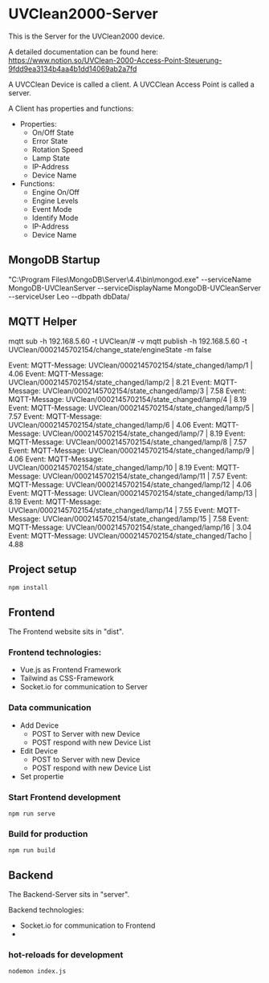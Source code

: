 # UVClean2000-Server

This is the Server for the UVClean2000 device.

A detailed documentation can be found here: https://www.notion.so/UVClean-2000-Access-Point-Steuerung-9fdd9ea3134b4aa4b1dd14069ab2a7fd

A UVCClean Device is called a client. A UVCClean Access Point is called a server.

A Client has properties and functions:
- Properties:
  - On/Off State
  - Error State
  - Rotation Speed
  - Lamp State
  - IP-Address
  - Device Name
- Functions:
  - Engine On/Off
  - Engine Levels
  - Event Mode
  - Identify Mode
  - IP-Address
  - Device Name

## MongoDB Startup
"C:\Program Files\MongoDB\Server\4.4\bin\mongod.exe" --serviceName MongoDB-UVCleanServer --serviceDisplayName MongoDB-UVCleanServer --serviceUser Leo --dbpath dbData/

## MQTT Helper
mqtt sub -h 192.168.5.60 -t UVClean/# -v
mqtt publish -h 192.168.5.60 -t UVClean/0002145702154/change_state/engineState -m false

Event: MQTT-Message: UVClean/0002145702154/state_changed/lamp/1 | 4.06
Event: MQTT-Message: UVClean/0002145702154/state_changed/lamp/2 | 8.21
Event: MQTT-Message: UVClean/0002145702154/state_changed/lamp/3 | 7.58
Event: MQTT-Message: UVClean/0002145702154/state_changed/lamp/4 | 8.19
Event: MQTT-Message: UVClean/0002145702154/state_changed/lamp/5 | 7.57
Event: MQTT-Message: UVClean/0002145702154/state_changed/lamp/6 | 4.06
Event: MQTT-Message: UVClean/0002145702154/state_changed/lamp/7 | 8.19
Event: MQTT-Message: UVClean/0002145702154/state_changed/lamp/8 | 7.57
Event: MQTT-Message: UVClean/0002145702154/state_changed/lamp/9 | 4.06
Event: MQTT-Message: UVClean/0002145702154/state_changed/lamp/10 | 8.19
Event: MQTT-Message: UVClean/0002145702154/state_changed/lamp/11 | 7.57
Event: MQTT-Message: UVClean/0002145702154/state_changed/lamp/12 | 4.06
Event: MQTT-Message: UVClean/0002145702154/state_changed/lamp/13 | 8.19
Event: MQTT-Message: UVClean/0002145702154/state_changed/lamp/14 | 7.55
Event: MQTT-Message: UVClean/0002145702154/state_changed/lamp/15 | 7.58
Event: MQTT-Message: UVClean/0002145702154/state_changed/lamp/16 | 3.04
Event: MQTT-Message: UVClean/0002145702154/state_changed/Tacho | 4.88

## Project setup
```
npm install
```

## Frontend
The Frontend website sits in "dist".

### Frontend technologies:
- Vue.js as Frontend Framework
- Tailwind as CSS-Framework
- Socket.io for communication to Server

### Data communication
- Add Device
  - POST to Server with new Device
  - POST respond with new Device List
- Edit Device
  - POST to Server with new Device
  - POST respond with new Device List
- Set propertie

### Start Frontend development
```
npm run serve
```

### Build for production
```
npm run build
```

## Backend
The Backend-Server sits in "server".

Backend technologies:
- Socket.io for communication to Frontend
- 

### hot-reloads for development
```
nodemon index.js
```
